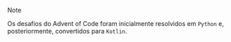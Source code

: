 > [!NOTE]
> Os desafios do Advent of Code foram inicialmente resolvidos em `Python` e, posteriormente, convertidos para `Kotlin`.